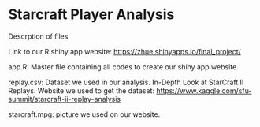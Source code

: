 # Starcraft Player Analysis 

Descrption of files

Link to our R shiny app website: https://zhue.shinyapps.io/final_project/

app.R: Master file containing all codes to create our shiny app website.

replay.csv: Dataset we used in our analysis. In-Depth Look at StarCraft II Replays. Website we used to get the dataset: https://www.kaggle.com/sfu-summit/starcraft-ii-replay-analysis

starcraft.mpg: picture we used on our website.
